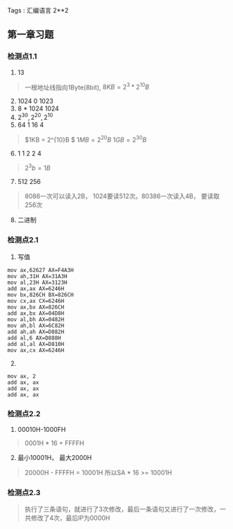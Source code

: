 ﻿Tags : 汇编语言
2**2
## 第一章习题
### 检测点1.1
1. 13
>一根地址线指向1Byte(8bit), $8KB = 2^3 * 2^{10}B$
2. 1024 0 1023
3. 8 * 1024 1024
4. $2^{30}, 2^{20}, 2^{10}$
5. 64 1 16 4
> $1KB = 2^{10}B $
$1MB = 2^{20}B$
$1GB = 2^{30}B$

6. 1 1 2 2 4
> $2^3b = 1B$

7. 512 256
> 8086一次可以读入2B， 1024要读512次。80386一次读入4B， 要读取256次

8. 二进制

### 检测点2.1
1. 写值
```
mov ax,62627 AX=F4A3H 
mov ah,31H AX=31A3H 
mov al,23H AX=3123H 
add ax,ax AX=6246H 
mov bx,826CH BX=826CH 
mov cx,ax CX=6246H 
mov ax,bx AX=826CH 
add ax,bx AX=04D8H 
mov al,bh AX=0482H 
mov ah,bl AX=6C82H
add ah,ah AX=D882H 
add al,6 AX=D888H 
add al,al AX=D810H 
mov ax,cx AX=6246H
```

2. 
```
mov ax, 2
add ax, ax
add ax, ax
add ax, ax
```

### 检测点2.2
1. 00010H-1000FH
> 0001H * 16 + FFFFH

2. 最小10001H， 最大2000H
> 20000H - FFFFH = 10001H 所以SA * 16 >= 10001H

### 检测点2.3
>执行了三条语句，就进行了3次修改，最后一条语句又进行了一次修改，一共修改了4次，最后IP为0000H


